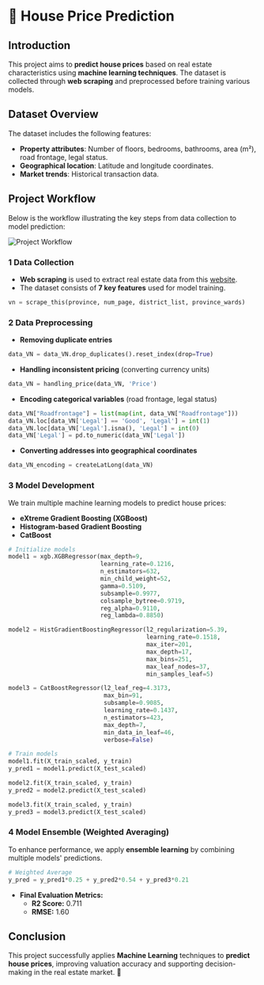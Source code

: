 # 🏡 House Price Prediction  

##  Introduction  
This project aims to **predict house prices** based on real estate characteristics using **machine learning techniques**. The dataset is collected through **web scraping** and preprocessed before training various models.  

##  Dataset Overview  
The dataset includes the following features:  
- **Property attributes**: Number of floors, bedrooms, bathrooms, area (m²), road frontage, legal status.  
- **Geographical location**: Latitude and longitude coordinates.  
- **Market trends**: Historical transaction data.  

##  Project Workflow  
Below is the workflow illustrating the key steps from data collection to model prediction:  

![Project Workflow](https://github-production-user-asset-6210df.s3.amazonaws.com/94174684/282810739-45cf125b-7b0a-40aa-8f25-c16b6445bd0f.png?X-Amz-Algorithm=AWS4-HMAC-SHA256&X-Amz-Credential=AKIAVCODYLSA53PQK4ZA%2F20250226%2Fus-east-1%2Fs3%2Faws4_request&X-Amz-Date=20250226T092145Z&X-Amz-Expires=300&X-Amz-Signature=d18b7c3ea97edca21edb43bfa0095768d7ad576477001e29a6a1d0d95a285904&X-Amz-SignedHeaders=host)  

### 1 Data Collection  
- **Web scraping** is used to extract real estate data from this [website](https://batdongsan.vn/ban-nha/).  
- The dataset consists of **7 key features** used for model training.  

```python
vn = scrape_this(province, num_page, district_list, province_wards)
```

### 2 Data Preprocessing  
- **Removing duplicate entries**  
```python
data_VN = data_VN.drop_duplicates().reset_index(drop=True)
```
- **Handling inconsistent pricing** (converting currency units)  
```python
data_VN = handling_price(data_VN, 'Price')
```
- **Encoding categorical variables** (road frontage, legal status)  
```python
data_VN["Roadfrontage"] = list(map(int, data_VN["Roadfrontage"]))
data_VN.loc[data_VN['Legal'] == 'Good', 'Legal'] = int(1)
data_VN.loc[data_VN['Legal'].isna(), 'Legal'] = int(0)
data_VN['Legal'] = pd.to_numeric(data_VN['Legal'])
```
- **Converting addresses into geographical coordinates**  
```python
data_VN_encoding = createLatLong(data_VN)
```

### 3 Model Development  
We train multiple machine learning models to predict house prices:  
- **eXtreme Gradient Boosting (XGBoost)**  
- **Histogram-based Gradient Boosting**  
- **CatBoost**  

```python
# Initialize models
model1 = xgb.XGBRegressor(max_depth=9,
                          learning_rate=0.1216,
                          n_estimators=632,
                          min_child_weight=52,
                          gamma=0.5109,
                          subsample=0.9977,
                          colsample_bytree=0.9719,
                          reg_alpha=0.9110,
                          reg_lambda=0.8850)

model2 = HistGradientBoostingRegressor(l2_regularization=5.39,
                                       learning_rate=0.1518,
                                       max_iter=201,
                                       max_depth=17,
                                       max_bins=251,
                                       max_leaf_nodes=37,
                                       min_samples_leaf=5)

model3 = CatBoostRegressor(l2_leaf_reg=4.3173,
                           max_bin=91,
                           subsample=0.9085,
                           learning_rate=0.1437,
                           n_estimators=423,
                           max_depth=7,
                           min_data_in_leaf=46,
                           verbose=False)

# Train models
model1.fit(X_train_scaled, y_train)
y_pred1 = model1.predict(X_test_scaled)

model2.fit(X_train_scaled, y_train)
y_pred2 = model2.predict(X_test_scaled)

model3.fit(X_train_scaled, y_train)
y_pred3 = model3.predict(X_test_scaled)
```

### 4 Model Ensemble (Weighted Averaging)  
To enhance performance, we apply **ensemble learning** by combining multiple models' predictions.  

```python
# Weighted Average
y_pred = y_pred1*0.25 + y_pred2*0.54 + y_pred3*0.21
```

- **Final Evaluation Metrics:**  
  - **R2 Score:** 0.711  
  - **RMSE:** 1.60  

##  Conclusion  
This project successfully applies **Machine Learning** techniques to **predict house prices**, improving valuation accuracy and supporting decision-making in the real estate market. 🚀  
